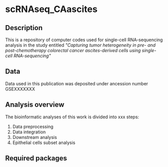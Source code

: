 # scRNAseq_CAascites

## Description
This is a repository of computer codes used for single-cell RNA-sequencing analysis in the study entitled *"Capturing tumor heterogeneity in pre- and post-chemotherapy colorectal cancer ascites-derived cells using single-cell RNA-sequencing"*

## Data
Data used in this publication was deposited under ancession number GSEXXXXXXX

## Analysis overview
The bioinformatic analyses of this work is divided into xxx steps:
  1. Data preprocessing
  2. Data integration
  3. Downstream analysis
  4. Epithelial cells subset analysis


## Required packages
